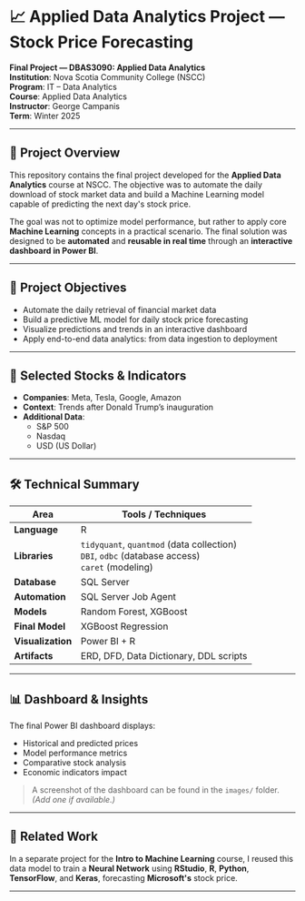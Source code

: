 # 📈 Applied Data Analytics Project — Stock Price Forecasting

**Final Project — DBAS3090: Applied Data Analytics**  
**Institution**: Nova Scotia Community College (NSCC)  
**Program**: IT – Data Analytics  
**Course**: Applied Data Analytics  
**Instructor**: George Campanis  
**Term**: Winter 2025  

---

## 📌 Project Overview

This repository contains the final project developed for the **Applied Data Analytics** course at NSCC. The objective was to automate the daily download of stock market data and build a Machine Learning model capable of predicting the next day's stock price.

The goal was not to optimize model performance, but rather to apply core **Machine Learning** concepts in a practical scenario. The final solution was designed to be **automated** and **reusable in real time** through an **interactive dashboard in Power BI**.

---

## 🎯 Project Objectives

- Automate the daily retrieval of financial market data
- Build a predictive ML model for daily stock price forecasting
- Visualize predictions and trends in an interactive dashboard
- Apply end-to-end data analytics: from data ingestion to deployment

---

## 🧪 Selected Stocks & Indicators

- **Companies**: Meta, Tesla, Google, Amazon
- **Context**: Trends after Donald Trump’s inauguration
- **Additional Data**:
  - S&P 500
  - Nasdaq
  - USD (US Dollar)

---

## 🛠️ Technical Summary

| Area           | Tools / Techniques                                                                 |
|----------------|--------------------------------------------------------------------------------------|
| **Language**   | R                                                                                   |
| **Libraries**  | `tidyquant`, `quantmod` (data collection)<br>`DBI`, `odbc` (database access)<br>`caret` (modeling) |
| **Database**   | SQL Server                                                                          |
| **Automation** | SQL Server Job Agent                                                                |
| **Models**     | Random Forest, XGBoost                                                              |
| **Final Model**| XGBoost Regression                                                                  |
| **Visualization** | Power BI + R                                                                     |
| **Artifacts**  | ERD, DFD, Data Dictionary, DDL scripts                                              |

---

## 📊 Dashboard & Insights

The final Power BI dashboard displays:

- Historical and predicted prices
- Model performance metrics
- Comparative stock analysis
- Economic indicators impact

> A screenshot of the dashboard can be found in the `images/` folder. *(Add one if available.)*

---

## 🧠 Related Work

In a separate project for the **Intro to Machine Learning** course, I reused this data model to train a **Neural Network** using **RStudio**, **R**, **Python**, **TensorFlow**, and **Keras**, forecasting **Microsoft's** stock price.

---



